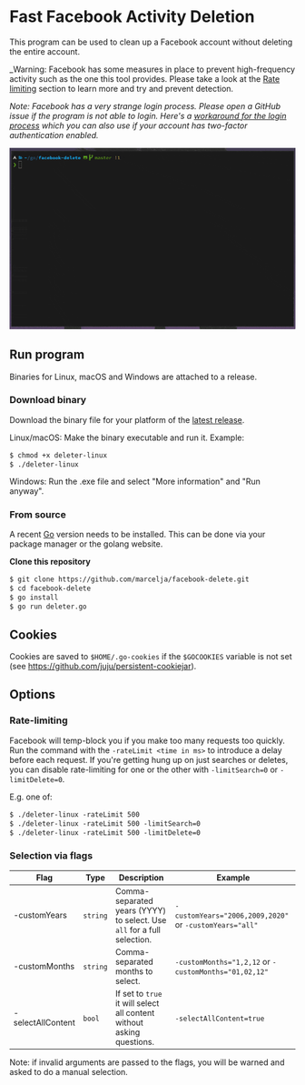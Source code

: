 # Fast Facebook Activity Deletion

This program can be used to clean up a Facebook account without deleting the entire account.

_Warning: Facebook has some measures in place to prevent high-frequency activity such as the one this tool provides. Please take a look at the [Rate limiting](#rate-limiting) section to learn more and try and prevent detection. 

_Note: Facebook has a very strange login process. Please open a GitHub issue if the program is not able to login. Here's a [workaround for the login process](https://github.com/marcelja/facebook-delete/wiki/Login-with-browser-cookie) which you can also use if your account has two-factor authentication enabled._

![](demo.gif)

## Run program

Binaries for Linux, macOS and Windows are attached to a release.

### Download binary

Download the binary file for your platform of the [latest release](https://github.com/marcelja/facebook-delete/releases).

Linux/macOS: Make the binary executable and run it. Example:

```
$ chmod +x deleter-linux
$ ./deleter-linux
```

Windows: Run the .exe file and select "More information" and "Run anyway".

### From source

A recent [Go](https://golang.org/) version needs to be installed. This can be done via your package manager or the golang website.

__Clone this repository__

```
$ git clone https://github.com/marcelja/facebook-delete.git
$ cd facebook-delete
$ go install
$ go run deleter.go
```

## Cookies

Cookies are saved to `$HOME/.go-cookies` if the `$GOCOOKIES` variable is not set (see https://github.com/juju/persistent-cookiejar).

## Options

### Rate-limiting

Facebook will temp-block you if you make too many requests too quickly. Run the command with the `-rateLimit <time in ms>` to introduce a delay before each request. If you're getting hung up on just searches or deletes, you can disable rate-limiting for one or the other with `-limitSearch=0` or `-limitDelete=0`.

E.g. one of:

```
$ ./deleter-linux -rateLimit 500
$ ./deleter-linux -rateLimit 500 -limitSearch=0
$ ./deleter-linux -rateLimit 500 -limitDelete=0
```

### Selection via flags

| Flag              | Type     | Description                                                             | Example                                                 |
|-------------------|----------|-------------------------------------------------------------------------|---------------------------------------------------------|
| -customYears      | `string` | Comma-separated years (YYYY) to select. Use `all` for a full selection. | `-customYears="2006,2009,2020"` or `-customYears="all"` |
| -customMonths     | `string` | Comma-separated months to select.                                       | `-customMonths="1,2,12` or `-customMonths="01,02,12"`   |
| -selectAllContent | `bool`   | If set to `true` it will select all content without asking questions.   | `-selectAllContent=true`                                |

Note: if invalid arguments are passed to the flags, you will be warned and asked to do a manual selection.
